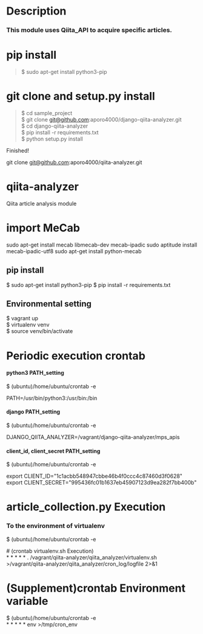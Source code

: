 # Description
### This module uses Qiita_API to acquire specific articles.

# pip install
>$ sudo apt-get install python3-pip 


# git clone and setup.py install
>$ cd sample_project  
$ git clone git@github.com:aporo4000/django-qiita-analyzer.git  
$ cd django-qiita-analyzer  
$ pip install -r requirements.txt   
$ python setup.py install   

 Finished!  

git clone git@github.com:aporo4000/qiita-analyzer.git

# qiita-analyzer
Qiita article analysis module



# import MeCab
sudo apt-get install mecab libmecab-dev mecab-ipadic
sudo aptitude install mecab-ipadic-utf8
sudo apt-get install python-mecab

## pip install
$ sudo apt-get install python3-pip
$ pip install -r requirements.txt 

## Environmental setting
$ vagrant up  
$ virtualenv venv  
$ source venv/bin/activate  


# Periodic execution crontab
#### python3 PATH_setting
$ (ubuntu)/home/ubuntu/crontab -e  
 
PATH=/usr/bin/python3:/usr/bin:/bin
#### django PATH_setting
$ (ubuntu)/home/ubuntu/crontab -e    

DJANGO_QIITA_ANALYZER=/vagrant/django-qiita-analyzer/mps_apis

#### client_id, client_secret PATH_setting
$ (ubuntu)/home/ubuntu/crontab -e    

export CLIENT_ID="1c1acbb548947cbbe46b4f0ccc4c87460d3f0628"
export CLIENT_SECRET="995436fc01b1637eb45907123d9ea282f7bb400b"


# article_collection.py Execution

### To the environment of virtualenv
$ (ubuntu)/home/ubuntu/crontab -e   

\# (crontab virtualenv.sh Execution)  
\* * * * * . /vagrant/qiita-analyzer/qiita_analyzer/virtualenv.sh >/vagrant/qiita-analyzer/qiita_analyzer/cron_log/logfile 2>&1



# (Supplement)crontab Environment variable
$ (ubuntu)/home/ubuntu/crontab -e  
\* * * * * env >/tmp/cron_env

